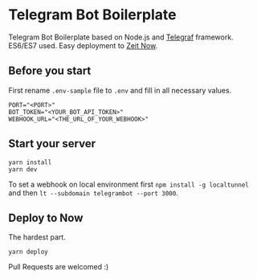 Telegram Bot Boilerplate
======================

Telegram Bot Boilerplate based on Node.js and [Telegraf](https://github.com/telegraf/telegraf) framework. ES6/ES7 used. Easy deployment to [Zeit Now](https://zeit.co/now).

## Before you start
First rename `.env-sample` file to `.env` and fill in all necessary values.
```
PORT="<PORT>"
BOT_TOKEN="<YOUR_BOT_API_TOKEN>"
WEBHOOK_URL="<THE_URL_OF_YOUR_WEBHOOK>"
```

## Start your server
```
yarn install
yarn dev
```
To set a webhook on local environment first `npm install -g localtunnel` and then `lt --subdomain telegrambot --port 3000`.

## Deploy to Now
The hardest part.
```
yarn deploy
```

Pull Requests are welcomed :)
